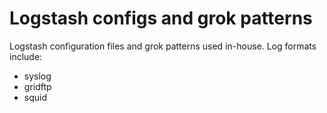 Logstash configs and grok patterns
==================================

Logstash configuration files and grok patterns used in-house. Log formats include:

* syslog
* gridftp
* squid
